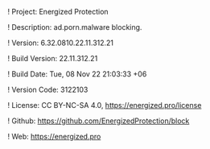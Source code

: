 ! Project: Energized Protection

! Description: ad.porn.malware blocking.

! Version: 6.32.0810.22.11.312.21

! Build Version: 22.11.312.21

! Build Date: Tue, 08 Nov 22 21:03:33 +06

! Version Code: 3122103

! License: CC BY-NC-SA 4.0, https://energized.pro/license

! Github: https://github.com/EnergizedProtection/block

! Web: https://energized.pro
